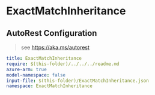 # ExactMatchInheritance

## AutoRest Configuration

> see https://aka.ms/autorest

``` yaml
title: ExactMatchInheritance
require: $(this-folder)/../../../readme.md
azure-arm: true
model-namespace: false
input-file: $(this-folder)/ExactMatchInheritance.json
namespace: ExactMatchInheritance
```
